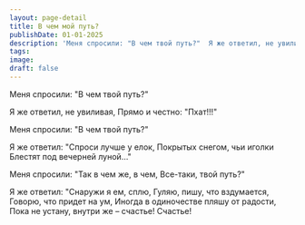 ```yaml
---
layout: page-detail
title: В чем мой путь?
publishDate: 01-01-2025
description: 'Меня спросили: "В чем твой путь?"  Я же ответил, не увиливая,  Прямо и честно: "Пхат!!!"  Меня спросили: "В чем твой путь?"  Я же ответил: "Спроси лучше у елок...'
tags:
image:
draft: false
---
```

Меня спросили: "В чем твой путь?"  

Я же ответил, не увиливая,  Прямо и честно: "Пхат!!!"  

Меня спросили: "В чем твой путь?"  

Я же ответил: "Спроси лучше у елок,  Покрытых снегом, чьи иголки  Блестят под вечерней луной…"  

Меня спросили: "Так в чем же, в чем,  Все-таки, твой путь?"  

Я же ответил: "Снаружи я ем, сплю,  Гуляю, пишу, что вздумается,  Говорю, что придет на ум,  Иногда в одиночестве пляшу от радости,  Пока не устану, внутри же – счастье! Счастье!